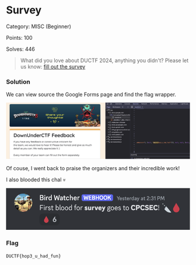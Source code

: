 # Survey
Category: MISC (Beginner)

Points: 100

Solves: 446

>What did you love about DUCTF 2024, anything you didn't? Please let us know: [fill out the survey](https://forms.gle/riKe4RM4D2gVvkCS6)

### Solution

We can view source the Google Forms page and find the flag wrapper.

![Forms View Source](/images/SurveyInspectElement.png)

Of couse, I went back to praise the organizers and their incredible work!

I also blooded this chal :skull:

![Survey Blood](/images/SurveyBlood.png)

### Flag

```DUCTF{hop3_u_had_fun}```